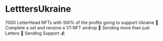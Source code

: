 # LetttersUkraine
7000 LetterHead NFTs with 100% of the profits going to support Ukraine 💙 Complete a set and receive a 1/1 NFT airdrop 💛 Sending more than just Letters 💌 Sending Support 💰
